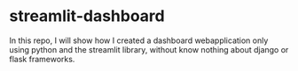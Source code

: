 # streamlit-dashboard
 In this repo, I will show how I created a dashboard webapplication only using python and the streamlit library, without know nothing about django or flask frameworks.
